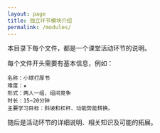 ```yaml
---
layout: page
title: 独立环节模块介绍
permalink: /modules/
---
```


本目录下每个文件，都是一个课堂活动环节的说明。  

每个文件开头需要有基本信息，例如：
```
名称：小球打厚书  
难度：★  
形式：两人一组，组间竞争  
时长：15~20分钟  
主要学习目标：斜坡和杠杆、动能势能转换。  
```

随后是活动环节的详细说明、相关知识及可能的拓展。

